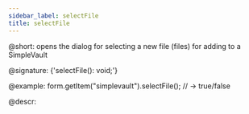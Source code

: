 ```yaml
---
sidebar_label: selectFile
title: selectFile
---          
```


@short: opens the dialog for selecting a new file (files) for adding to a SimpleVault

@signature: {'selectFile(): void;'}

@example:
form.getItem("simplevault").selectFile(); 
// -> true/false


@descr:


